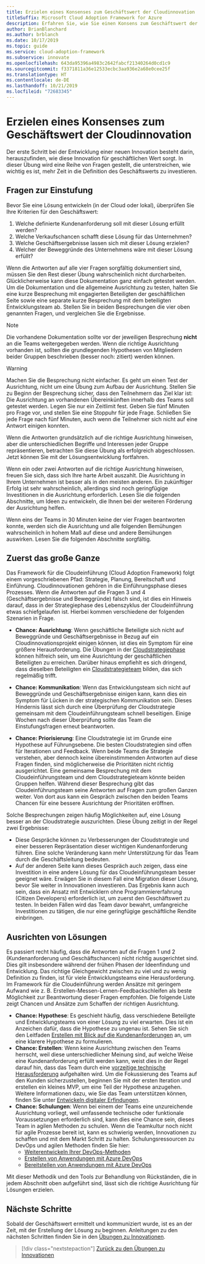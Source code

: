 ```yaml
---
title: Erzielen eines Konsenses zum Geschäftswert der Cloudinnovation
titleSuffix: Microsoft Cloud Adoption Framework for Azure
description: Erfahren Sie, wie Sie einen Konsens zum Geschäftswert der Cloudinnovation erzielen.
author: BrianBlanchard
ms.author: brblanch
ms.date: 10/17/2019
ms.topic: guide
ms.service: cloud-adoption-framework
ms.subservice: innovate
ms.openlocfilehash: 643da95396a4983c2642fabcf21340264d0cd1c9
ms.sourcegitcommit: f3371811a36e12533ecbc3aa936e2a68e0cee25f
ms.translationtype: HT
ms.contentlocale: de-DE
ms.lasthandoff: 10/21/2019
ms.locfileid: "72683345"
---
```

# <a name="building-consensus-on-the-business-value-of-innovation"></a>Erzielen eines Konsenses zum Geschäftswert der Cloudinnovation

Der erste Schritt bei der Entwicklung einer neuen Innovation besteht darin, herauszufinden, wie diese Innovation für geschäftlichen Wert sorgt. In dieser Übung wird eine Reihe von Fragen gestellt, die unterstreichen, wie wichtig es ist, mehr Zeit in die Definition des Geschäftswerts zu investieren.

## <a name="qualifying-questions"></a>Fragen zur Einstufung

Bevor Sie eine Lösung entwickeln (in der Cloud oder lokal), überprüfen Sie Ihre Kriterien für den Geschäftswert:

1. Welche definierte Kundenanforderung soll mit dieser Lösung erfüllt werden?
2. Welche Verkaufschancen schafft diese Lösung für das Unternehmen?
3. Welche Geschäftsergebnisse lassen sich mit dieser Lösung erzielen?
4. Welcher der Beweggründe des Unternehmens wäre mit dieser Lösung erfüllt?

Wenn die Antworten auf alle vier Fragen sorgfältig dokumentiert sind, müssen Sie den Rest dieser Übung wahrscheinlich nicht durcharbeiten. Glücklicherweise kann diese Dokumentation ganz einfach getestet werden. Um die Dokumentation und die allgemeine Ausrichtung zu testen, halten Sie eine kurze Besprechung mit engagierten Beteiligten der geschäftlichen Seite sowie eine separate kurze Besprechung mit dem beteiligten Entwicklungsteam ab. Stellen Sie in beiden Besprechungen die vier oben genannten Fragen, und vergleichen Sie die Ergebnisse.

> [!NOTE]
> Die vorhandene Dokumentation sollte vor der jeweiligen Besprechung **nicht** an die Teams weitergegeben werden. Wenn die richtige Ausrichtung vorhanden ist, sollten die grundlegenden Hypothesen von Mitgliedern beider Gruppen beschrieben (besser noch: zitiert) werden können.

> [!WARNING]
> Machen Sie die Besprechung nicht einfacher. Es geht um einen Test der Ausrichtung, nicht um eine Übung zum Aufbau der Ausrichtung. Stellen Sie zu Beginn der Besprechung sicher, dass den Teilnehmern das Ziel klar ist: Die Ausrichtung an vorhandenen Übereinkünften innerhalb des Teams soll getestet werden. Legen Sie nur ein Zeitlimit fest. Geben Sie fünf Minuten pro Frage vor, und stellen Sie eine Stoppuhr für jede Frage. Schließen Sie jede Frage nach fünf Minuten, auch wenn die Teilnehmer sich nicht auf eine Antwort einigen konnten.

Wenn die Antworten grundsätzlich auf die richtige Ausrichtung hinweisen, aber die unterschiedlichen Begriffe und Interessen jeder Gruppe repräsentieren, betrachten Sie diese Übung als erfolgreich abgeschlossen. Jetzt können Sie mit der Lösungsentwicklung fortfahren.

Wenn ein oder zwei Antworten auf die richtige Ausrichtung hinweisen, freuen Sie sich, dass sich Ihre harte Arbeit auszahlt. Die Ausrichtung in Ihrem Unternehmen ist besser als in den meisten anderen. Ein zukünftiger Erfolg ist sehr wahrscheinlich, allerdings sind noch geringfügige Investitionen in die Ausrichtung erforderlich. Lesen Sie die folgenden Abschnitte, um Ideen zu entwickeln, die Ihnen bei der weiteren Förderung der Ausrichtung helfen.

Wenn eins der Teams in 30 Minuten keine der vier Fragen beantworten konnte, werden sich die Ausrichtung und alle folgenden Bemühungen wahrscheinlich in hohem Maß auf diese und andere Bemühungen auswirken. Lesen Sie die folgenden Abschnitte sorgfältig.

## <a name="address-the-big-picture-first"></a>Zuerst das große Ganze

Das Framework für die Cloudeinführung (Cloud Adoption Framework) folgt einem vorgeschriebenen Pfad: Strategie, Planung, Bereitschaft und Einführung. Cloudinnovationen gehören in die Einführungsphase dieses Prozesses. Wenn die Antworten auf die Fragen 3 und 4 (Geschäftsergebnisse und Beweggründe) falsch sind, ist dies ein Hinweis darauf, dass in der Strategiephase des Lebenszyklus der Cloudeinführung etwas schiefgelaufen ist. Hierbei kommen verschiedene der folgenden Szenarien in Frage.

- **Chance: Ausrichtung**: Wenn geschäftliche Beteiligte sich nicht auf Beweggründe und Geschäftsergebnisse in Bezug auf ein Cloudinnovationsprojekt einigen können, ist dies ein Symptom für eine größere Herausforderung. Die Übungen in der [Cloudstrategiephase](../strategy/index.md) können hilfreich sein, um eine Ausrichtung der geschäftlichen Beteiligten zu erreichen. Darüber hinaus empfiehlt es sich dringend, dass dieselben Beteiligten ein [Cloudstrategieteam](../organize/cloud-strategy.md) bilden, das sich regelmäßig trifft.

- **Chance: Kommunikation**: Wenn das Entwicklungsteam sich nicht auf Beweggründe und Geschäftsergebnisse einigen kann, kann dies ein Symptom für Lücken in der strategischen Kommunikation sein. Dieses Hindernis lässt sich durch eine Überprüfung der Cloudstrategie gemeinsam mit dem Cloudeinführungsteam schnell beseitigen. Einige Wochen nach dieser Überprüfung sollte das Team die Einstufungsfragen erneut beantworten.

- **Chance: Priorisierung**: Eine Cloudstrategie ist im Grunde eine Hypothese auf Führungsebene. Die besten Cloudstrategien sind offen für Iterationen und Feedback. Wenn beide Teams die Strategie verstehen, aber dennoch keine übereinstimmenden Antworten auf diese Fragen finden, sind möglicherweise die Prioritäten nicht richtig ausgerichtet. Eine gemeinsame Besprechung mit dem Cloudeinführungsteam und dem Cloudstrategieteam könnte beiden Gruppen helfen. Während dieser Besprechung gibt das Cloudeinführungsteam seine Antworten auf Fragen zum großen Ganzen weiter. Von dort aus kann ein Gespräch zwischen den beiden Teams Chancen für eine bessere Ausrichtung der Prioritäten eröffnen.

Solche Besprechungen zeigen häufig Möglichkeiten auf, eine Lösung besser an der Cloudstrategie auszurichten. Diese Übung zeitigt in der Regel zwei Ergebnisse:

- Diese Gespräche können zu Verbesserungen der Cloudstrategie und einer besseren Repräsentation dieser wichtigen Kundenanforderung führen. Eine solche Veränderung kann mehr Unterstützung für das Team durch die Geschäftsleitung bedeuten.
- Auf der anderen Seite kann dieses Gespräch auch zeigen, dass eine Investition in eine andere Lösung für das Cloudeinführungsteam besser geeignet wäre. Erwägen Sie in diesem Fall eine Migration dieser Lösung, bevor Sie weiter in Innovationen investieren. Das Ergebnis kann auch sein, dass ein Ansatz mit Entwicklern ohne Programmiererfahrung (Citizen Developers) erforderlich ist, um zuerst den Geschäftswert zu testen. In beiden Fällen wird das Team davor bewahrt, umfangreiche Investitionen zu tätigen, die nur eine geringfügige geschäftliche Rendite einbringen.

## <a name="address-solution-alignment"></a>Ausrichten von Lösungen

Es passiert recht häufig, dass die Antworten auf die Fragen 1 und 2 (Kundenanforderung und Geschäftschancen) nicht richtig ausgerichtet sind. Dies gilt insbesondere während der frühen Phasen der Ideenfindung und Entwicklung. Das richtige Gleichgewicht zwischen zu viel und zu wenig Definition zu finden, ist für viele Entwicklungsteams eine Herausforderung. Im Framework für die Cloudeinführung werden Ansätze mit geringem Aufwand wie z. B. Erstellen-Messen-Lernen-Feedbackschleifen als beste Möglichkeit zur Beantwortung dieser Fragen empfohlen. Die folgende Liste zeigt Chancen und Ansätze zum Schaffen der richtigen Ausrichtung.

- **Chance: Hypothese**: Es geschieht häufig, dass verschiedene Beteiligte und Entwicklungsteams von einer Lösung zu viel erwarten. Dies ist ein Anzeichen dafür, dass die Hypothese zu ungenau ist. Sehen Sie sich den Leitfaden [Erstellen mit Blick auf die Kundenanforderungen](./considerations/build.md) an, um eine klarere Hypothese zu formulieren.
- **Chance: Erstellen**: Wenn keine Ausrichtung zwischen den Teams herrscht, weil diese unterschiedlicher Meinung sind, auf welche Weise eine Kundenanforderung erfüllt werden kann, weist dies in der Regel darauf hin, dass das Team durch eine [vorzeitige technische Herausforderung](./considerations/build.md#reduce-complexity-and-delay-technical-spikes) aufgehalten wird. Um die Fokussierung des Teams auf den Kunden sicherzustellen, beginnen Sie mit der ersten Iteration und erstellen ein kleines MVP, um eine Teil der Hypothese anzugehen. Weitere Informationen dazu, wie Sie das Team unterstützen können, finden Sie unter [Entwickeln digitaler Erfindungen](./considerations/invention.md).
- **Chance: Schulungen**: Wenn bei einem der Teams eine unzureichende Ausrichtung vorliegt, weil umfassende technische oder funktionale Voraussetzungen erforderlich sind, kann dies eine Chance sein, dieses Team in agilen Methoden zu schulen. Wenn die Teamkultur noch nicht für agile Prozesse bereit ist, kann es schwierig werden, Innovationen zu schaffen und mit dem Markt Schritt zu halten. Schulungsressourcen zu DevOps und agilen Methoden finden Sie hier:
  - [Weiterentwickeln Ihrer DevOps-Methoden](https://docs.microsoft.com/learn/paths/evolve-your-devops-practices)
  - [Erstellen von Anwendungen mit Azure DevOps](https://docs.microsoft.com/learn/paths/build-applications-with-azure-devops)
  - [Bereitstellen von Anwendungen mit Azure DevOps](https://docs.microsoft.com/learn/paths/deploy-applications-with-azure-devops/)

Mit dieser Methodik und den Tools zur Behandlung von Rückständen, die in jedem Abschnitt oben aufgeführt sind, lässt sich die richtige Ausrichtung für Lösungen erzielen.

## <a name="next-steps"></a>Nächste Schritte

Sobald der Geschäftswert ermittelt und kommuniziert wurde, ist es an der Zeit, mit der Erstellung der Lösung zu beginnen. Anleitungen zu den nächsten Schritten finden Sie in den [Übungen zu Innovationen](./index.md).

> [!div class="nextstepaction"]
> [Zurück zu den Übungen zu Innovationen](./index.md)
